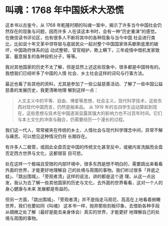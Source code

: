 # 叫魂：1768 年中国妖术大恐慌

这本书以古鉴今，从 1768 年乾隆时期的叫魂一案中，揭示了许多当今中国社会仍然存在的现象与问题，因而许多
人在读这本书时，会有一种“历史重演”的感觉。在微信读书评论区，也有很多人不断将其中的各种现象与当今中国
社会进行类比，比如说十年文革中领导层与底层民众一起对整个中国国家体系歇斯底里的破坏，中国政府体系的运
动式整顿，官官相护，欺上瞒下，三年疫情中借机发家致富、蓄意报复的各种投机分子，等等。

我对其他国家的历史不太了解，但是显然上述这些现象中，很多都是中国特有的。我想我们已经听多了中国的人情
社会、乡土社会这样的词句与行事方法。

最近也看了些其他的资料，尤其是参加了一些公益慈善活动、了解了一些中国公益慈善的发展历史，我更清晰地理
解到这样一点：

> 人文主义中的平等、自由、博爱等思想，社会主义，现代科学技术，这些东西对现代中国而言，仍然是舶来品。
> 从 1919 年的五四学生运动算起到现在，这些思想与技术在中国逐渐显露其强大的影响力也不过百年时间。它们
> 与本土文化的冲突与融合，仍需要经历一个漫长的过程。

我们这一代人，常常被夹在传统的乡土、人情社会与现代科学理念中间，异常不解与痛苦。可以想见这种情况仍将
长期存在。

有许多人二极管，或因此全盘否定中国的传统文化甚至反中，或被内宣洗脑而全盘否定西方世界与文化，这都很盲
目可悲。

处在这样一个极端且受限的内部环境中，很多东西是想不明白的，需要跳出来看看外面的世界，才能更好地理解自
己的处境与周围的事物。我们听过很多「井底之蛙」、「跳出围城」、「旁观者清」这样的说法，讲的都是这个道
理。从这一点出发，我认为去了解一些其他国家的历史与文化，去外面的世界看看，这对一个人的身心健康与未来
发展都是有益的。

但另一方面，「跳出围城」、「旁观者清」并不是指走马观花、高高在上地看着俯瞰世界，我们也要如同《叫魂》
这本书一样，抛弃那些刻板印象，去借助各种手段从细微之处了解（最好是能去亲身体会）真实的世界，才能更好
地理解自己的处境与周围的事物。
